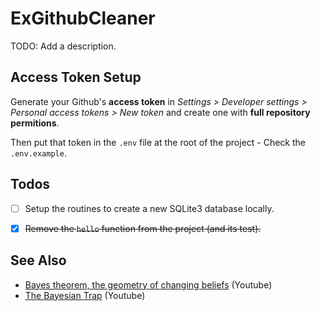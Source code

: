 # ExGithubCleaner

TODO: Add a description.


## Access Token Setup

Generate your Github's **access token** in *Settings > Developer settings >
Personal access tokens > New token* and create one with **full repository
permitions**.

Then put that token in the `.env` file at the root of the project - Check the
`.env.example`.


## Todos

+ [ ]   Setup the routines to create a new SQLite3 database locally.
+ [x]   ~~Remove the `hello` function from the project (and its test).~~


## See Also

+ [Bayes theorem, the geometry of changing beliefs](https://youtu.be/HZGCoVF3YvM) (Youtube)
+ [The Bayesian Trap](https://youtu.be/R13BD8qKeTg) (Youtube)
